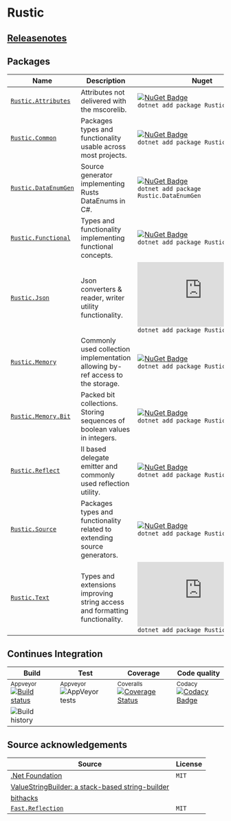# Rustic

## [Releasenotes](RELEASENOTES.md)

## Packages

| Name                                                    | Description                                                                    | Nuget                                                                                                                                                                |
| ------------------------------------------------------- | ------------------------------------------------------------------------------ | -------------------------------------------------------------------------------------------------------------------------------------------------------------------- |
| [`Rustic.Attributes`](doc/Rustic.Attributes/index.md)   | Attributes not delivered with the mscorelib.                                   | [![NuGet Badge](https://buildstats.info/nuget/Rustic.Attributes)](https://www.nuget.org/packages/Rustic.Attributes/) <br/> `dotnet add package Rustic.Common`        |
| [`Rustic.Common`](doc/Rustic.Common/index.md)           | Packages types and functionality usable across most projects.                  | [![NuGet Badge](https://buildstats.info/nuget/Rustic.Common)](https://www.nuget.org/packages/Rustic.Common/) <br/> `dotnet add package Rustic.Common`                |
| [`Rustic.DataEnumGen`](doc/Rustic.DataEnumGen/index.md) | Source generator implementing Rusts DataEnums in C#.                           | [![NuGet Badge](https://buildstats.info/nuget/Rustic.DataEnumGen)](https://www.nuget.org/packages/Rustic.DataEnumGen/) <br/> `dotnet add package Rustic.DataEnumGen` |
| [`Rustic.Functional`](doc/Rustic.Functional/index.md)   | Types and functionality implementing functional concepts.                      | [![NuGet Badge](https://buildstats.info/nuget/Rustic.Functional)](https://www.nuget.org/packages/Rustic.Functional/) <br/> `dotnet add package Rustic.Functional`    |
| [`Rustic.Json`](doc/Rustic.Json/index.md)               | Json converters &amp; reader, writer utility functionality.                    | [![NuGet Badge](https://buildstats.info/nuget/Rustic.Json)](https://www.nuget.org/packages/Rustic.Json/) <br/> `dotnet add package Rustic.Json`                      |
| [`Rustic.Memory`](doc/Rustic.Memory/index.md)           | Commonly used collection implementation allowing by-ref access to the storage. | [![NuGet Badge](https://buildstats.info/nuget/Rustic.Memory)](https://www.nuget.org/packages/Rustic.Memory/) <br/> `dotnet add package Rustic.Memory`                |
| [`Rustic.Memory.Bit`](doc/Rustic.Memory.Bit/index.md)   | Packed bit collections. Storing sequences of boolean values in integers.       | [![NuGet Badge](https://buildstats.info/nuget/Rustic.Memory.Bit)](https://www.nuget.org/packages/Rustic.Memory.Bit/) <br/> `dotnet add package Rustic.Memory.Bit`    |
| [`Rustic.Reflect`](doc/Rustic.Reflect/index.md)         | Il based delegate emitter and commonly used reflection utility.                | [![NuGet Badge](https://buildstats.info/nuget/Rustic.Reflect)](https://www.nuget.org/packages/Rustic.Reflect/) <br/> `dotnet add package Rustic.Reflect`             |
| [`Rustic.Source`](doc/Rustic.Source/index.md)           | Packages types and functionality related to extending source generators.       | [![NuGet Badge](https://buildstats.info/nuget/Rustic.Source)](https://www.nuget.org/packages/Rustic.Source/) <br/> `dotnet add package Rustic.Source`                |
| [`Rustic.Text`](doc/Rustic.Text/index.md)               | Types and extensions improving string access and formatting functionality.     | [![NuGet Badge](https://buildstats.info/nuget/Rustic.Text)](https://www.nuget.org/packages/Rustic.Text/) <br/> `dotnet add package Rustic.Source`                    |

## Continues Integration

| Build                                                                                                                                                                                              | Test                                                                                                                                                                          | Coverage                                                                                                                                                                                      | Code quality                                                                                                                                                                                                                                                                                       |
| -------------------------------------------------------------------------------------------------------------------------------------------------------------------------------------------------- | ----------------------------------------------------------------------------------------------------------------------------------------------------------------------------- | --------------------------------------------------------------------------------------------------------------------------------------------------------------------------------------------- | -------------------------------------------------------------------------------------------------------------------------------------------------------------------------------------------------------------------------------------------------------------------------------------------------- |
| <sup>Appveyor</sup> [![Build status](https://ci.appveyor.com/api/projects/status/26phbh7xqhxet8fn/branch/master?svg=true)](https://ci.appveyor.com/project/ProphetLamb/rustic-sharp/branch/master) | <sup>Appveyor</sup> ![[AppVeyor tests](https://ci.appveyor.com/project/ProphetLamb/rustic-sharp/build/tests)](https://img.shields.io/appveyor/tests/ProphetLamb/rustic-sharp) | <sup>Coveralls</sup> [![Coverage Status](https://coveralls.io/repos/github/ProphetLamb/rustic-sharp/badge.svg?branch=HEAD)](https://coveralls.io/github/ProphetLamb/rustic-sharp?branch=HEAD) | <sup>Codacy</sup> [![Codacy Badge](https://app.codacy.com/project/badge/Grade/316ddf1a416949c290607666c875b861)](https://www.codacy.com/gh/ProphetLamb/rustic-sharp/dashboard?utm_source=github.com&amp;utm_medium=referral&amp;utm_content=ProphetLamb/rustic-sharp&amp;utm_campaign=Badge_Grade) |
| ![Build history](https://buildstats.info/appveyor/chart/ProphetLamb/rustic-sharp/?branch=master)                                                                                                   |                                                                                                                                                                               |                                                                                                                                                                                               |                                                                                                                                                                                                                                                                                                    |

## Source acknowledgements

| Source                                                                                                                                                          | License |
| --------------------------------------------------------------------------------------------------------------------------------------------------------------- | ------- |
| [.Net Foundation](https://dotnetfoundation.org/)                                                                                                                | `MIT`   |
| [ValueStringBuilder: a stack-based string-builder](https://andrewlock.net/a-deep-dive-on-stringbuilder-part-6-vaulestringbuilder-a-stack-based-string-builder/) |         |
| [bithacks](https://graphics.stanford.edu/~seander/bithacks.html)                                                                                                |         |
| [`Fast.Reflection`](https://github.com/vexe/Fast.Reflection)                                                                                                    | `MIT`   |

